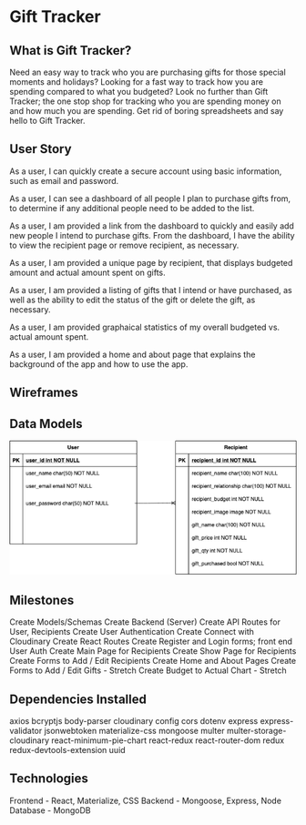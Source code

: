 # Gift Tracker
## What is Gift Tracker?
Need an easy way to track who you are purchasing gifts for those special moments and holidays?  Looking for a fast way to track how you are spending compared to what you budgeted? Look no further than Gift Tracker; the one stop shop for tracking who you are spending money on and how much you are spending.  Get rid of boring spreadsheets and say hello to Gift Tracker.

## User Story
As a user, I can quickly create a secure account using basic information, such as email and password. 

As a user, I can see a dashboard of all people I plan to purchase gifts from, to determine if any 
additional people need to be added to the list. 

As a user, I am provided a link from the dashboard to quickly and easily add new people I
intend to purchase gifts. From the dashboard, I have the ability to view the recipient page or
remove recipient, as necessary.

As a user, I am provided a unique page by recipient, that displays budgeted amount and actual
amount spent on gifts.

As a user, I am provided a listing of gifts that I intend or have purchased, as well as the ability
to edit the status of the gift or delete the gift, as necessary.

As a user, I am provided graphaical statistics of my overall budgeted vs. actual amount spent.

As a user, I am provided a home and about page that explains the background of the app and 
how to use the app.

## Wireframes

<!-- Landing Page - user will see a randomly selected list of featured homes, and a randomly selected realtor of the month.
![image](./assets/landing_page.png)
House Listings - Users will be able to scroll through all existing house listings which link to each house's show page.
![image](./assets/listing.png)
House Show- displays house info, images, and the associated realtor.
![image](./assets/house_Show.png)
Realtors page - lists all realtors and links to their show pages.
![image](./assets/realtors.png)
Realtor Show Page - Each realtor will have their own show page, with their info and house listings.
![image](./assets/realtor_show.png)
cities page - shows all the cities the realty company works
![image](./assets/cities.png)
blog - displays blog articles written by the realtors
![image](./assets/Blog.png) -->


## Data Models
![image](./assets/Gift_Tracker.png)


## Milestones
Create Models/Schemas
Create Backend (Server)
Create API Routes for User, Recipients
Create User Authentication
Create Connect with Cloudinary
Create React Routes
Create Register and Login forms; front end User Auth
Create Main Page for Recipients 
Create Show Page for Recipients
Create Forms to Add / Edit Recipients
Create Home and About Pages
Create Forms to Add / Edit Gifts - Stretch
Create Budget to Actual Chart - Stretch

## Dependencies Installed
axios
bcryptjs
body-parser
cloudinary
config
cors
dotenv
express
express-validator
jsonwebtoken
materialize-css
mongoose
multer
multer-storage-cloudinary
react-minimum-pie-chart
react-redux
react-router-dom
redux
redux-devtools-extension
uuid
 



## Technologies
Frontend - React, Materialize, CSS
Backend - Mongoose, Express, Node
Database - MongoDB